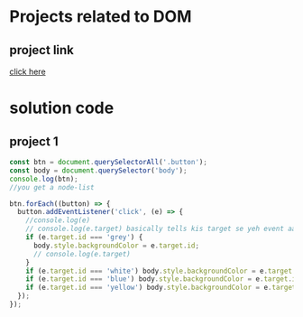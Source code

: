 # Projects related to DOM

## project link

[click here](https://stackblitz.com/edit/dom-project-chaiaurcode-iv2bqh?file=index.html)

# solution code

## project 1

```javascript
const btn = document.querySelectorAll('.button');
const body = document.querySelector('body');
console.log(btn);
//you get a node-list

btn.forEach((button) => {
  button.addEventListener('click', (e) => {
    //console.log(e)
    // console.log(e.target) basically tells kis target se yeh event aaya h(click se aaya h)
    if (e.target.id === 'grey') {
      body.style.backgroundColor = e.target.id;
      // console.log(e.target)
    }
    if (e.target.id === 'white') body.style.backgroundColor = e.target.id;
    if (e.target.id === 'blue') body.style.backgroundColor = e.target.id;
    if (e.target.id === 'yellow') body.style.backgroundColor = e.target.id;
  });
});


```
